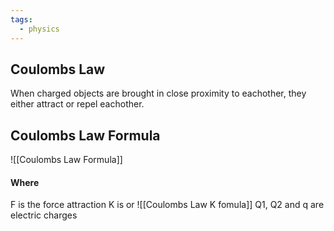 ```yaml
---
tags:
  - physics
---
```


## Coulombs Law
When charged objects are brought in close proximity to eachother, they either attract or repel eachother.

## Coulombs Law Formula

![[Coulombs Law Formula]]
#### Where
F is the force attraction 
K is 
or 
![[Coulombs Law K fomula]]
Q1, Q2 and q are electric charges

